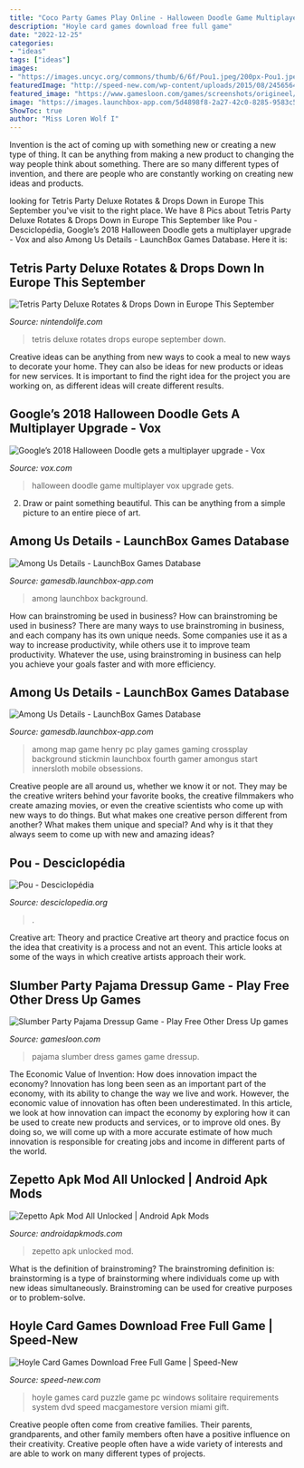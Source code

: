 ```yaml
---
title: "Coco Party Games Play Online - Halloween Doodle Game Multiplayer Vox Upgrade Gets"
description: "Hoyle card games download free full game"
date: "2022-12-25"
categories:
- "ideas"
tags: ["ideas"]
images:
- "https://images.uncyc.org/commons/thumb/6/6f/Pou1.jpeg/200px-Pou1.jpeg"
featuredImage: "http://speed-new.com/wp-content/uploads/2015/08/24565645634645646456.jpg"
featured_image: "https://www.gamesloon.com/games/screenshots/origineel/33875.jpg"
image: "https://images.launchbox-app.com/5d4898f8-2a27-42c0-8285-9583c5cccafc.png"
ShowToc: true
author: "Miss Loren Wolf I"
---
```



Invention is the act of coming up with something new or creating a new type of thing. It can be anything from making a new product to changing the way people think about something. There are so many different types of invention, and there are people who are constantly working on creating new ideas and products.

	

		
looking for Tetris Party Deluxe Rotates &amp; Drops Down in Europe This September you've visit to the right place. We have 8 Pics about Tetris Party Deluxe Rotates &amp; Drops Down in Europe This September like Pou - Desciclopédia, Google’s 2018 Halloween Doodle gets a multiplayer upgrade - Vox and also Among Us Details - LaunchBox Games Database. Here it is:
		
    
## Tetris Party Deluxe Rotates &amp; Drops Down In Europe This September

<img loading=lazy src="https://images.nintendolife.com/news/2010/07/tetris_party_deluxe_rotates_and_drops_down_in_europe_this_september/1280x720.jpg" onerror="this.onerror=null;this.src='https://tse3.mm.bing.net/th?id=OIP.7me1W1tIUK69pNBAIpRVnQHaEK&amp;pid=15.1';" alt="Tetris Party Deluxe Rotates &amp; Drops Down in Europe This September">

_Source: nintendolife.com_

>tetris deluxe rotates drops europe september down. 

	

Creative ideas can be anything from new ways to cook a meal to new ways to decorate your home. They can also be ideas for new products or ideas for new services. It is important to find the right idea for the project you are working on, as different ideas will create different results.

    
## Google’s 2018 Halloween Doodle Gets A Multiplayer Upgrade - Vox

<img loading=lazy src="https://cdn.vox-cdn.com/thumbor/xIX2fXox2DA-8Ri7wfYlu-x4NaY=/0x0:1280x768/1200x800/filters:focal(188x169:392x373)/cdn.vox-cdn.com/uploads/chorus_image/image/61961407/Halloween18_ShareImage.0.png" onerror="this.onerror=null;this.src='https://tse4.mm.bing.net/th?id=OIP.vAdGysGmyIl-nLDmVDJcewHaE8&amp;pid=15.1';" alt="Google’s 2018 Halloween Doodle gets a multiplayer upgrade - Vox">

_Source: vox.com_

>halloween doodle game multiplayer vox upgrade gets. 

	

2. Draw or paint something beautiful. This can be anything from a simple picture to an entire piece of art.

    
## Among Us Details - LaunchBox Games Database

<img loading=lazy src="https://images.launchbox-app.com/7c08ede9-be23-4a0b-8899-5b3b967c40e4.png" onerror="this.onerror=null;this.src='https://tse4.mm.bing.net/th?id=OIP.B6H1wkyc4NA5nliUEQLNCAHaEK&amp;pid=15.1';" alt="Among Us Details - LaunchBox Games Database">

_Source: gamesdb.launchbox-app.com_

>among launchbox background. 

	

How can brainstroming be used in business?
How can brainstroming be used in business? There are many ways to use brainstroming in business, and each company has its own unique needs. Some companies use it as a way to increase productivity, while others use it to improve team productivity. Whatever the use, using brainstroming in business can help you achieve your goals faster and with more efficiency.

    
## Among Us Details - LaunchBox Games Database

<img loading=lazy src="https://images.launchbox-app.com/5d4898f8-2a27-42c0-8285-9583c5cccafc.png" onerror="this.onerror=null;this.src='https://tse4.mm.bing.net/th?id=OIP.L1oC9cV-f8_bIuruOs7PPQHaEK&amp;pid=15.1';" alt="Among Us Details - LaunchBox Games Database">

_Source: gamesdb.launchbox-app.com_

>among map game henry pc play games gaming crossplay background stickmin launchbox fourth gamer amongus start innersloth mobile obsessions. 

	

Creative people are all around us, whether we know it or not. They may be the creative writers behind your favorite books, the creative filmmakers who create amazing movies, or even the creative scientists who come up with new ways to do things. But what makes one creative person different from another? What makes them unique and special? And why is it that they always seem to come up with new and amazing ideas?

    
## Pou - Desciclopédia

<img loading=lazy src="https://images.uncyc.org/commons/thumb/6/6f/Pou1.jpeg/200px-Pou1.jpeg" onerror="this.onerror=null;this.src='https://tse1.mm.bing.net/th?id=OIP.2PGo1TiWFnzbiN2a63WLgAAAAA&amp;pid=15.1';" alt="Pou - Desciclopédia">

_Source: desciclopedia.org_

>. 

	

Creative art: Theory and practice
Creative art theory and practice focus on the idea that creativity is a process and not an event. This article looks at some of the ways in which creative artists approach their work.

    
## Slumber Party Pajama Dressup Game - Play Free Other Dress Up Games

<img loading=lazy src="https://www.gamesloon.com/games/screenshots/origineel/33875.jpg" onerror="this.onerror=null;this.src='https://tse4.mm.bing.net/th?id=OIP.HK1rUMOe7PMCVXWd3vG7KAHaE8&amp;pid=15.1';" alt="Slumber Party Pajama Dressup Game - Play Free Other Dress Up games">

_Source: gamesloon.com_

>pajama slumber dress games game dressup. 

	

The Economic Value of Invention: How does innovation impact the economy?
Innovation has long been seen as an important part of the economy, with its ability to change the way we live and work. However, the economic value of innovation has often been underestimated. In this article, we look at how innovation can impact the economy by exploring how it can be used to create new products and services, or to improve old ones. By doing so, we will come up with a more accurate estimate of how much innovation is responsible for creating jobs and income in different parts of the world.

    
## Zepetto Apk Mod All Unlocked | Android Apk Mods

<img loading=lazy src="https://androidapkmods.com/wp-content/uploads/2020/11/Zepetto-3.jpg" onerror="this.onerror=null;this.src='https://tse3.mm.bing.net/th?id=OIP.hw6olK44d2S9eVzxNbi7KAAAAA&amp;pid=15.1';" alt="Zepetto Apk Mod All Unlocked | Android Apk Mods">

_Source: androidapkmods.com_

>zepetto apk unlocked mod. 

	

What is the definition of brainstroming?
The brainstroming definition is:
brainstorming is a type of brainstorming where individuals come up with new ideas simultaneously. Brainstroming can be used for creative purposes or to problem-solve.

    
## Hoyle Card Games Download Free Full Game | Speed-New

<img loading=lazy src="http://speed-new.com/wp-content/uploads/2015/08/24565645634645646456.jpg" onerror="this.onerror=null;this.src='https://tse1.mm.bing.net/th?id=OIP.4cJDn1FW0OtMGUxdCnCgCwHaFi&amp;pid=15.1';" alt="Hoyle Card Games Download Free Full Game | Speed-New">

_Source: speed-new.com_

>hoyle games card puzzle game pc windows solitaire requirements system dvd speed macgamestore version miami gift. 

	

Creative people often come from creative families. Their parents, grandparents, and other family members often have a positive influence on their creativity. Creative people often have a wide variety of interests and are able to work on many different types of projects.

